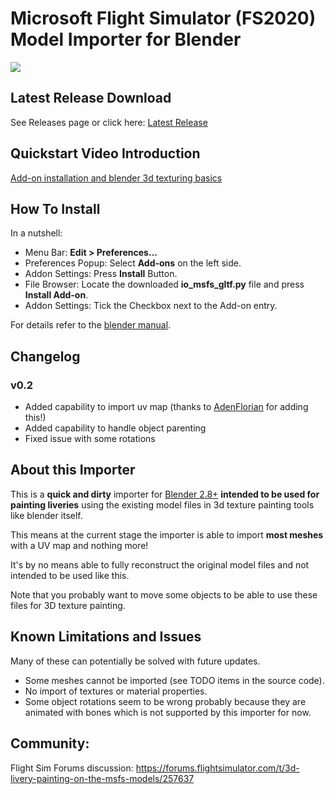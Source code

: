 # Microsoft Flight Simulator (FS2020) Model Importer for Blender
![](https://i.imgur.com/zxj4pZC.jpg)

## Latest Release Download
See Releases page or click here: [Latest Release](https://github.com/bestdani/msfs2blend/releases/download/v0.1.1/io_msfs_gltf.py)

## Quickstart Video Introduction
[Add-on installation and blender 3d texturing basics](https://youtu.be/SZCe_x-V9co)

## How To Install
In a nutshell:
* Menu Bar: **Edit > Preferences...**
* Preferences Popup: Select **Add-ons** on the left side.
* Addon Settings: Press **Install** Button.
* File Browser: Locate the downloaded **io_msfs_gltf.py** file and press **Install Add-on**.
* Addon Settings: Tick the Checkbox next to the Add-on entry.

For details refer to the [blender manual](https://docs.blender.org/manual/en/latest/editors/preferences/addons.html#rd-party-add-ons).

## Changelog
### v0.2
* Added capability to import uv map (thanks to [AdenFlorian](https://github.com/AdenFlorian) for adding this!)
* Added capability to handle object parenting
* Fixed issue with some rotations

## About this Importer
This is a **quick and dirty** importer for [Blender 2.8+](https://blender.org) **intended to be used for painting liveries** using the existing model files in 3d texture painting tools like blender itself.

This means at the current stage the importer is able to import **most meshes** with a UV map and nothing more!

It's by no means able to fully reconstruct the original model files and not intended to be used like this.

Note that you probably want to move some objects to be able to use these files for 3D texture painting.

##  Known Limitations and Issues
Many of these can potentially be solved with future updates.
* Some meshes cannot be imported (see TODO items in the source code).
* No import of textures or material properties.
* Some object rotations seem to be wrong probably because they are animated with bones which is not supported by this importer for now.

## Community:
Flight Sim Forums discussion: https://forums.flightsimulator.com/t/3d-livery-painting-on-the-msfs-models/257637

